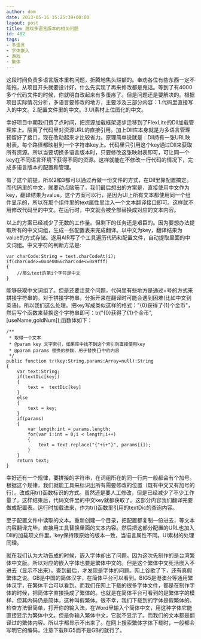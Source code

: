 ```yaml
---
author: dom
date: 2013-05-16 15:25:39+00:00
layout: post
title: 游戏多语言版本的相关问题
id: 482
tags:
- 多语言
- 字体嵌入
- 游戏
- 繁体
---
```


这段时间负责多语言版本重构问题，折腾地焦头烂额的。奉劝各位有些东西一定不能拖，从项目开头就要设计好，什么先实现了再来修改都是鬼话。等到了有4000多个代码文件的时候，你就明白改起来有多蛋疼了。但是问题还是要解决的。根据项目实际情况分析，多语言要修改的地方，主要涉及三部分内容：1.代码里直接写入的中文。2.配置文件里的中文。3.UI素材上位图化的中文。

幸好项目中期我们费了点时间，把资源加载框架逐步迁移到了FlexLite的Dll加载管理库上。隔离了代码里对资源URL的直接引用。加上Dll库本身就是为多语言管理预留好了接口，现在改动起来才比较省力。原理简单说就是：Dll持有一张URL映射表，每个路径都映射到一个字符串key上。代码里只引用这个key通过Dll来获取所有资源。所以当要切换多语言版本时，只要修改这张映射表即可，可让同一个key在不同语言环境下获得不同的资源。这样就能在不修改一行代码的情况下，完成多语言版本的配置和管理。

有了这个前提，所以2和3都可以通过再做一份文件的方式，在Dll里靠配置搞定。而代码里的中文，就要动点脑筋了，我们最后想出的方案是，直接使用中文作为key，翻译结果为value。这个方案可以行，是因为UI上所有文本都使用同一个组件显示的，所以在那个组件里的text属性里注入一个文本翻译接口即可。这样就不用修改代码里的中文。在运行时，中文就会被全部替换成对应的文本内容。<!-- more -->

以上的方案已经减少了无数的工作量。但剩下的任务还是艰巨的。因为要想办法提取所有的中文词组，生成一张配置表来完成翻译。以中文为key，翻译结果为value的方式存储。遂用AIR写了个工具遍历代码和配置文件，自动提取里面的中文词组。中文字符的判断方法是:

    
    
    var charCode:String = text.charCodeAt(i);
    if(charCode>=0x4e00&&charCode<=0x9fff)
    {
    	//那么text的第i个字符是中文
    }
    


能够获取中文词组了。但是还要注意个问题，代码里有些地方是通过+号的方式来拼接字符串的。对于拼接字符串，分拆开来在翻译时可能会遇到困难(比如中文到英语)。所以我们这么处理。把key写成类似这样的格式："{0}获得了{1}个金币"，然后写个函数来替换这个字符串即可：tr("{0}获得了{1}个金币",[useName,goldNum]);函数体如下：

    
    
    /**
     * 取得一个文本
     * @param key 文字索引，如果库中找不到这个索引则直接使用key
     * @param params 替换的参数，用于替换{}中的内容
     */
    public function tr(key:String,params:Array=null):String
    {
    	var text:String;
    	if(textDic[key])
    	{
    		text =  textDic[key]
    	}
    	else
    	{
    		text = key;
    	}
    	if(params)	
    	{
    		var length:int = params.length;
    		for(var i:int = 0;i < length;i++)	
    		{
    			text = text.replace("{"+i+"}", params[i]);
    		}
    	}
    	return text;
    }
    


幸好还有一个规律，要拼接的字符串，在词组所在的同一行内一般都会有个加号。根据这个规律，我们就能工具来标识出所有需要修改的位置（既有中文又有加号的行）。改成用tr()函数标识的方式。虽然还是要人工修改，但是已经减少了不少工作量了。这样结束后，代码文件里的中文key就都获取了。这部分内容我们翻译完要做成配置表。运行时加载进来，作为tr()函数里引用的textDic的查询内容。

至于配置文件中读取的文本。重新创建一个目录，把配置都复制一份进去，等文本内容翻译完毕，直接用工具替换里面的文本内容。然后把这部分配置的URL也加入Dll的加载项文件里。key保持跟原始的版本一致，当语言属性不同。UI素材的处理同理。

就在我们认为大功告成的时候，嵌入字体却出了问题。因为这次先制作的是台湾繁体中文版。所以对应的嵌入字体也要是繁体中文的。但是这个繁体中文死活嵌入不进去（显示不出来）。查到最后，才发现是字体的问题。网上谷歌了下，还有真假繁体之说。GB是中国的简体汉字，在简体平台可以看到。BIG5是港澳台等通用繁体汉字，在繁体平台可以看到。而我们在网上下载的很多字体文件，都是在制作字体的时候，把简体字直接换成了繁体的。也就是在简体平台可看到的是繁体字的模样，但其内码仍是简体，这种叫假繁体。很不幸，我们下载到的字体是假繁体的。检查方法很简单，打开你的输入法，在Word里输入个简体中文，用这种字体它能直接显示为繁体中文。但是你输入繁体中文，它就不显示了。而我们的文本都是翻译过的繁体内容。所以字都显示不出来了。在网上搜索繁体字体下载时，一般都会写明它的编码，注意下载BIG5而不是GB的就行了。
